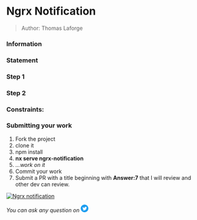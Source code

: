 <h1>Ngrx Notification</h1>

> Author: Thomas Laforge

<!-- TODO: add Information/Statement/Rules/Constraint/Steps -->

### Information

### Statement

### Step 1

### Step 2

### Constraints:

### Submitting your work

1. Fork the project
2. clone it
3. npm install
4. **nx serve ngrx-notification**
5. _...work on it_
6. Commit your work
7. Submit a PR with a title beginning with **Answer:7** that I will review and other dev can review.

<a href="https://github.com/tomalaforge/angular-challenges/pulls?q=label%3A7+label%3Aanswer"><img src="https://img.shields.io/badge/-Solutions-green" alt="Ngrx notification"/></a>

<!-- TODO: uncomment when done late -->
<!-- <a href='https://github.com/tomalaforge/angular-challenges/pulls?q=label%3A{challenge number}+label%3A"answer+author"'><img src="https://img.shields.io/badge/-Author solution-important" alt="{Project name} solution author"/></a>
<a href="{Blog post url}" target="_blank" rel="noopener noreferrer"><img src="https://img.shields.io/badge/-Blog post explanation-blue" alt="{Project name} blog article"/></a> -->

_You can ask any question on_ <a href="https://twitter.com/laforge_toma" target="_blank" rel="noopener noreferrer"><img src="./../../logo/twitter.svg" height=20px alt="twitter"/></a>
